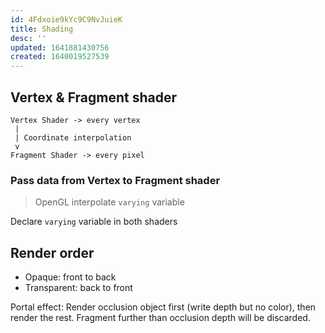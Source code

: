```yaml
---
id: 4Fdxoie9kYc9C9NvJuieK
title: Shading
desc: ''
updated: 1641881430756
created: 1640019527539
---
```


## Vertex & Fragment shader
```
Vertex Shader -> every vertex
 |
 | Coordinate interpolation
 v
Fragment Shader -> every pixel
```
### Pass data from Vertex to Fragment shader
> OpenGL interpolate `varying` variable

Declare `varying` variable in both shaders


## Render order
- Opaque: front to back
- Transparent: back to front

Portal effect: Render occlusion object first (write depth but no color), then render the rest. Fragment further than occlusion depth will be discarded.